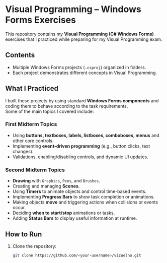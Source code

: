 # Visual Programming – Windows Forms Exercises

This repository contains my **Visual Programming (C# Windows Forms)** exercises that I practiced while preparing for my Visual Programming exam.

##  Contents
- Multiple Windows Forms projects (`.csproj`) organized in folders.
- Each project demonstrates different concepts in Visual Programming.

##  What I Practiced
I built these projects by using standard **Windows Forms components** and coding them to behave according to the task requirements.  
Some of the main topics I covered include:

###  First Midterm Topics
- Using **buttons, textboxes, labels, listboxes, comboboxes, menus** and other core controls.
- Implementing **event-driven programming** (e.g., button clicks, text changes).
- Validations, enabling/disabling controls, and dynamic UI updates.

###  Second Midterm Topics
- **Drawing** with `Graphics`, `Pens`, and `Brushes`.
- Creating and managing **Scenes**.
- Using **Timers** to animate objects and control time-based events.
- Implementing **Progress Bars** to show task completion or animations.
- Making objects **move** and triggering actions when collisions or events occur.
- Deciding **when to start/stop** animations or tasks.
- Adding **Status Bars** to display useful information at runtime.

##  How to Run
1. Clone the repository:
   ```bash
   git clone https://github.com/<your-username>/vizuelno.git

